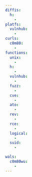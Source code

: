 ```yaml
---
diffis:
  h:
    -
platfs:
  vulnhub:
    -
curls:
  c0m80:
    -
functions:
  unix:
    -
  h:
    -
  vulnhub:
    -
  fuzz:
    -
  cve:
    -
  ato:
    -
  rev:
    -
  rce:
    -
  logical:
    -
  suid:
    -

wals:
  c0m80wu:
    -
---
```


